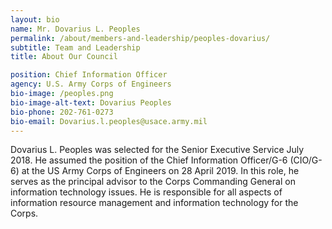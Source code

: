 ```yaml
---
layout: bio
name: Mr. Dovarius L. Peoples
permalink: /about/members-and-leadership/peoples-dovarius/
subtitle: Team and Leadership
title: About Our Council

position: Chief Information Officer
agency: U.S. Army Corps of Engineers
bio-image: /peoples.png
bio-image-alt-text: Dovarius Peoples
bio-phone: 202-761-0273
bio-email: Dovarius.l.peoples@usace.army.mil
---
```

Dovarius L. Peoples was selected for the Senior Executive Service July 2018. He assumed the position of the Chief Information Officer/G-6 (CIO/G-6) at the US Army Corps of Engineers on 28 April 2019.  In this role, he serves as the principal advisor to the Corps Commanding General on information technology issues. He is responsible for all aspects of information resource management and information technology for the Corps.
